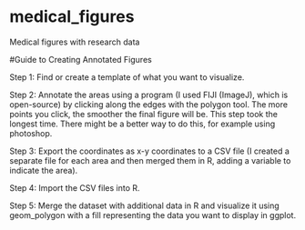 # medical_figures
Medical figures with research data

#Guide to Creating Annotated Figures

Step 1: Find or create a template of what you want to visualize.

Step 2: Annotate the areas using a program (I used FIJI (ImageJ), which is open-source) by clicking along the edges with the polygon tool. The more points you click, the smoother the final figure will be. This step took the longest time. There might be a better way to do this, for example using photoshop.

Step 3: Export the coordinates as x-y coordinates to a CSV file (I created a separate file for each area and then merged them in R, adding a variable to indicate the area).

Step 4: Import the CSV files into R.

Step 5: Merge the dataset with additional data in R and visualize it using geom_polygon with a fill representing the data you want to display in ggplot.
